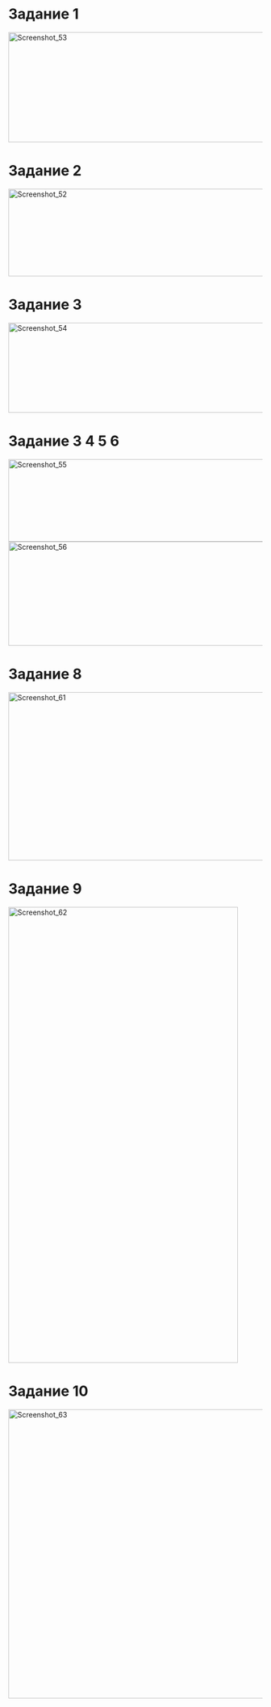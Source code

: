 # Задание 1

<img width="719" height="218" alt="Screenshot_53" src="https://github.com/user-attachments/assets/1229fd4f-ec44-4d69-b5a3-0f9f75897cea" />

# Задание 2

<img width="1173" height="173" alt="Screenshot_52" src="https://github.com/user-attachments/assets/8de23162-8321-41a9-8d73-05526c28e7df" />

# Задание 3

<img width="1010" height="178" alt="Screenshot_54" src="https://github.com/user-attachments/assets/8b82bc0f-9446-4f12-9c87-32dffc9a3134" />

# Задание 3 4 5 6

<img width="1152" height="163" alt="Screenshot_55" src="https://github.com/user-attachments/assets/7f26411b-0cff-4041-ba14-3608f48f89d4" />

<img width="1188" height="206" alt="Screenshot_56" src="https://github.com/user-attachments/assets/088b5012-b9bc-4fe8-84de-dc38edc12440" />

# Задание 8

<img width="582" height="333" alt="Screenshot_61" src="https://github.com/user-attachments/assets/070582ba-af01-4abe-8145-e682903a899e" />

# Задание 9

<img width="455" height="902" alt="Screenshot_62" src="https://github.com/user-attachments/assets/1fe173f5-62aa-4da8-ae30-861d9d8668bf" />

# Задание 10

<img width="598" height="572" alt="Screenshot_63" src="https://github.com/user-attachments/assets/5b9b5285-2bf7-42c8-b13d-2472adfdf3d8" />

